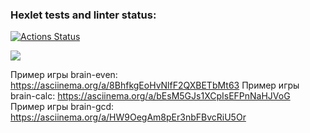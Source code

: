 ### Hexlet tests and linter status:
[![Actions Status](https://github.com/gravel223/python-project-49/workflows/hexlet-check/badge.svg)](https://github.com/gravel223/python-project-49/actions)

<a href="https://codeclimate.com/github/gravel223/python-project-49/maintainability"><img src="https://api.codeclimate.com/v1/badges/e4b8d44afc23654fdec1/maintainability" /></a>

Пример игры brain-even: https://asciinema.org/a/8BhfkgEoHvNlfF2QXBETbMt63
Пример игры brain-calc: https://asciinema.org/a/bEsM5GJs1XCpIsEFPnNaHJVoG
Пример игры brain-gcd: https://asciinema.org/a/HW9OegAm8pEr3nbFBvcRiU5Or